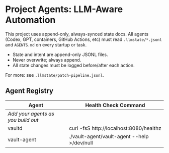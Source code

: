 # Project Agents: LLM-Aware Automation

This project uses append-only, always-synced state docs.
All agents (Codex, GPT, containers, GitHub Actions, etc) must read `.llmstate/*.jsonl` and `AGENTS.md` on every startup or task.

- State and intent are append-only JSONL files.
- Never overwrite; always append.
- All state changes must be logged before/after each action.

For more: see `.llmstate/patch-pipeline.jsonl`.

## Agent Registry

| Agent  | Health Check Command |
|--------|---------------------|
| _Add your agents as you build out_ |
| vaultd | curl -fsS http://localhost:8080/healthz |
| vault-agent | ./vault-agent/vault-agent --help >/dev/null |
